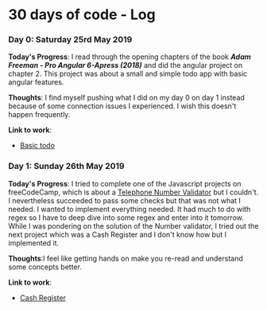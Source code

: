 # 30 days of code - Log
### Day 0: Saturday 25rd May 2019

**Today's Progress**: I read through the opening chapters of the book **_Adam Freeman - Pro Angular 6-Apress (2018)_** and did the angular project on chapter 2. This project was about a small and simple todo app with basic angular features.

**Thoughts**: I find myself pushing what I did on my day 0 on day 1 instead because of some connection issues I experienced. I wish this doesn't happen frequently.

**Link to work**:
* [Basic todo](https://github.com/debenick17/Angular-Projects/commit/e9c9ef5777d5496e0f47880ae0bea92ff41df20e)

### Day 1: Sunday 26th May 2019

**Today's Progress**: I tried to complete one of the Javascript projects on freeCodeCamp, which is about a [Telephone Number Validator](https://learn.freecodecamp.org/javascript-algorithms-and-data-structures/javascript-algorithms-and-data-structures-projects/telephone-number-validator/) but I couldn't. I nevertheless succeeded to pass some checks but that was not what I needed. I wanted to implement everything needed. It had much to do with regex so I have to deep dive into some regex and enter into it tomorrow. While I was pondering on the solution of the Number validator, I tried out the next project which was a Cash Register and I don't know how but I implemented it.

**Thoughts**:I feel like getting hands on make you re-read and understand some concepts better.

**Link to work**: 
* [Cash Register](https://github.com/debenick17/freeCodeCamp/commit/7fef7448eb1230d4ad52519d77a60b902ec208c7)
